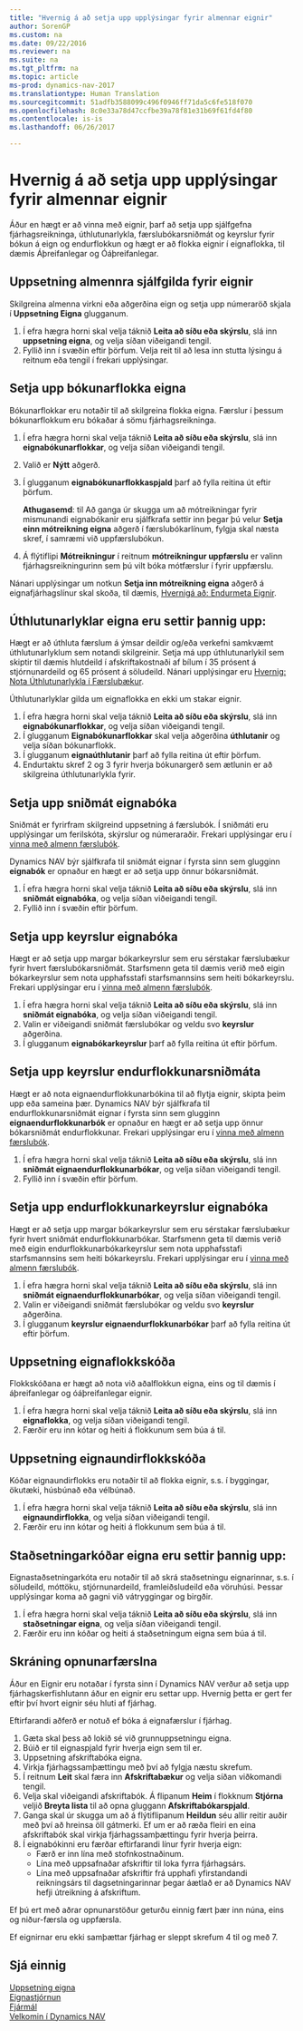 ```yaml
---
title: "Hvernig á að setja upp upplýsingar fyrir almennar eignir"
author: SorenGP
ms.custom: na
ms.date: 09/22/2016
ms.reviewer: na
ms.suite: na
ms.tgt_pltfrm: na
ms.topic: article
ms-prod: dynamics-nav-2017
ms.translationtype: Human Translation
ms.sourcegitcommit: 51adfb3588099c496f0946ff71da5c6fe518f070
ms.openlocfilehash: 8c0e33a78d47ccfbe39a78f81e31b69f61fd4f80
ms.contentlocale: is-is
ms.lasthandoff: 06/26/2017

---
```


# <a name="how-to-set-up-general-fixed-assets-information"></a>Hvernig á að setja upp upplýsingar fyrir almennar eignir
Áður en hægt er að vinna með eignir, þarf að setja upp sjálfgefna fjárhagsreikninga, úthlutunarlykla, færslubókarsniðmát og keyrslur fyrir bókun á eign og endurflokkun og hægt er að flokka eignir í eignaflokka, til dæmis Áþreifanlegar og Óáþreifanlegar.

## <a name="to-set-up-general-default-values-for-fixed-assets"></a>Uppsetning almennra sjálfgilda fyrir eignir
Skilgreina almenna virkni eða aðgerðina eign og setja upp númeraröð skjala í **Uppsetning Eigna** glugganum.

1. Í efra hægra horni skal velja táknið **Leita að síðu eða skýrslu**, slá inn **uppsetning eigna**, og velja síðan viðeigandi tengil.  
2. Fyllið inn í svæðin eftir þörfum. Velja reit til að lesa inn stutta lýsingu á reitnum eða tengil í frekari upplýsingar.

## <a name="to-set-up-fixed-asset-posting-groups"></a>Setja upp bókunarflokka eigna  
Bókunarflokkar eru notaðir til að skilgreina flokka eigna. Færslur í þessum bókunarflokkum eru bókaðar á sömu fjárhagsreikninga.  
1. Í efra hægra horni skal velja táknið **Leita að síðu eða skýrslu**, slá inn **eignabókunarflokkar**, og velja síðan viðeigandi tengil.  
2. Valið er **Nýtt** aðgerð.
3. Í glugganum **eignabókunarflokkaspjald** þarf að fylla reitina út eftir þörfum.

    **Athugasemd**: til Að ganga úr skugga um að mótreikningar fyrir mismunandi eignabókanir eru sjálfkrafa settir inn þegar þú velur **Setja einn mótreikning eigna** aðgerð í færslubókarlínum, fylgja skal næsta skref, í samræmi við uppfærslubókun.
4. Á flýtiflipi **Mótreikningur** í reitnum **mótreikningur uppfærslu** er valinn fjárhagsreikningurinn sem þú vilt bóka mótfærslur í fyrir uppfærslu.

Nánari upplýsingar um notkun **Setja inn mótreikning eigna** aðgerð á eignafjárhagslínur skal skoða, til dæmis, [Hvernigá að: Endurmeta Eignir](fa-how-revalue.md).

## <a name="to-set-up-fixed-asset-allocation-keys"></a>Úthlutunarlyklar eigna eru settir þannig upp:  
Hægt er að úthluta færslum á ýmsar deildir og/eða verkefni samkvæmt úthlutunarlyklum sem notandi skilgreinir. Setja má upp úthlutunarlykil sem skiptir til dæmis hlutdeild í afskriftakostnaði af bílum í 35 prósent á stjórnunardeild og 65 prósent á söludeild. Nánari upplýsingar eru [Hvernig: Nota Úthlutunarlykla í Færslubækur](ui-how-use-allocation-keys-general-journals.md).

Úthlutunarlyklar gilda um eignaflokka en ekki um stakar eignir.  
1. Í efra hægra horni skal velja táknið **Leita að síðu eða skýrslu**, slá inn **eignabókunarflokkar**, og velja síðan viðeigandi tengil.  
2. Í glugganum **Eignabókunarflokkar** skal velja aðgerðina **úthlutanir** og velja síðan bókunarflokk.
3. Í glugganum **eignaúthlutanir** þarf að fylla reitina út eftir þörfum.
4. Endurtaktu skref 2 og 3 fyrir hverja bókunargerð sem ætlunin er að skilgreina úthlutunarlykla fyrir.

## <a name="to-set-up-fixed-asset-journal-templates"></a>Setja upp sniðmát eignabóka  
Sniðmát er fyrirfram skilgreind uppsetning á færslubók. Í sniðmáti eru upplýsingar um ferilskóta, skýrslur og númeraraðir. Frekari upplýsingar eru í [vinna með almenn færslubók](ui-work-general-journals.md).

Dynamics NAV býr sjálfkrafa til sniðmát eignar í fyrsta sinn sem glugginn **eignabók** er opnaður en hægt er að setja upp önnur bókarsniðmát.  
1. Í efra hægra horni skal velja táknið **Leita að síðu eða skýrslu**, slá inn **sniðmát eignabóka**, og velja síðan viðeigandi tengil.  
2. Fyllið inn í svæðin eftir þörfum.

## <a name="to-set-up-fixed-asset-journal-batches"></a>Setja upp keyrslur eignabóka
Hægt er að setja upp margar bókarkeyrslur sem eru sérstakar færslubækur fyrir hvert færslubókarsniðmát. Starfsmenn geta til dæmis verið með eigin bókarkeyrslur sem nota upphafsstafi starfsmannsins sem heiti bókarkeyrslu. Frekari upplýsingar eru í [vinna með almenn færslubók](ui-work-general-journals.md).  
1. Í efra hægra horni skal velja táknið **Leita að síðu eða skýrslu**, slá inn **sniðmát eignabóka**, og velja síðan viðeigandi tengil.  
2. Valin er viðeigandi sniðmát færslubókar og veldu svo **keyrslur** aðgerðina.
3. Í glugganum **eignabókarkeyrslur** þarf að fylla reitina út eftir þörfum.

## <a name="to-set-up-fixed-asset-reclassification-journal-templates"></a>Setja upp keyrslur endurflokkunarsniðmáta  
Hægt er að nota eignaendurflokkunarbókina til að flytja eignir, skipta þeim upp eða sameina þær. Dynamics NAV býr sjálfkrafa til endurflokkunarsniðmát eignar í fyrsta sinn sem glugginn **eignaendurflokkunarbók** er opnaður en hægt er að setja upp önnur bókarsniðmát endurflokkunar. Frekari upplýsingar eru í [vinna með almenn færslubók](ui-work-general-journals.md).  
1. Í efra hægra horni skal velja táknið **Leita að síðu eða skýrslu**, slá inn **sniðmát eignaendurflokkunarbókar**, og velja síðan viðeigandi tengil.  
2. Fyllið inn í svæðin eftir þörfum.

## <a name="to-set-up-fixed-asset-reclassification-journal-batches"></a>Setja upp endurflokkunarkeyrslur eignabóka  
Hægt er að setja upp margar bókarkeyrslur sem eru sérstakar færslubækur fyrir hvert sniðmát endurflokkunarbókar. Starfsmenn geta til dæmis verið með eigin endurflokkunarbókarkeyrslur sem nota upphafsstafi starfsmannsins sem heiti bókarkeyrslu. Frekari upplýsingar eru í [vinna með almenn færslubók](ui-work-general-journals.md).
1. Í efra hægra horni skal velja táknið **Leita að síðu eða skýrslu**, slá inn **sniðmát eignaendurflokkunarbókar**, og velja síðan viðeigandi tengil.  
2. Valin er viðeigandi sniðmát færslubókar og veldu svo **keyrslur** aðgerðina.
3. Í glugganum **keyrslur eignaendurflokkunarbókar** þarf að fylla reitina út eftir þörfum.

## <a name="to-set-up-fixed-asset-class-codes"></a>Uppsetning eignaflokkskóða  
Flokkskóðana er hægt að nota við aðalflokkun eigna, eins og til dæmis í áþreifanlegar og óáþreifanlegar eignir.
1. Í efra hægra horni skal velja táknið **Leita að síðu eða skýrslu**, slá inn **eignaflokka**, og velja síðan viðeigandi tengil.
2. Færðir eru inn kótar og heiti á flokkunum sem búa á til.

## <a name="to-set-up-fixed-asset-subclass-codes"></a>Uppsetning eignaundirflokkskóða
Kóðar eignaundirflokks eru notaðir til að flokka eignir, s.s. í byggingar, ökutæki, húsbúnað eða vélbúnað.  
1. Í efra hægra horni skal velja táknið **Leita að síðu eða skýrslu**, slá inn **eignaundirflokka**, og velja síðan viðeigandi tengil.
2. Færðir eru inn kótar og heiti á flokkunum sem búa á til.

## <a name="to-set-up-fixed-asset-location-codes"></a>Staðsetningarkóðar eigna eru settir þannig upp:
Eignastaðsetningarkóta eru notaðir til að skrá staðsetningu eignarinnar, s.s. í söludeild, móttöku, stjórnunardeild, framleiðsludeild eða vöruhúsi. Þessar upplýsingar koma að gagni við vátryggingar og birgðir.
1. Í efra hægra horni skal velja táknið **Leita að síðu eða skýrslu**, slá inn **staðsetningar eigna**, og velja síðan viðeigandi tengil.
2. Færðir eru inn kóðar og heiti á staðsetningum eigna sem búa á til.

## <a name="to-register-opening-entries"></a>Skráning opnunarfærslna  
Áður en Eignir eru notaðar í fyrsta sinn í Dynamics NAV verður að setja upp fjárhagskerfishlutann áður en eignir eru settar upp. Hvernig þetta er gert fer eftir því hvort eignir séu hluti af fjárhag.  

 Eftirfarandi aðferð er notuð ef bóka á eignafærslur í fjárhag.  

1. Gæta skal þess að lokið sé við grunnuppsetningu eigna.  
2. Búið er til eignaspjald fyrir hverja eign sem til er.  
3. Uppsetning afskriftabóka eigna.  
4. Virkja fjárhagssamþættingu með því að fylgja næstu skrefum.
5. Í reitnum **Leit** skal færa inn **Afskriftabækur** og velja síðan viðkomandi tengil.  
6. Velja skal viðeigandi afskriftabók. Á flipanum **Heim** í flokknum **Stjórna** veljið **Breyta lista** til að opna gluggann **Afskriftabókarspjald**.
7. Ganga skal úr skugga um að á flýtiflipanum **Heildun** séu allir reitir auðir með því að hreinsa öll gátmerki. Ef um er að ræða fleiri en eina afskriftabók skal virkja fjárhagssamþættingu fyrir hverja þeirra.  
8. Í eignabókinni eru færðar eftirfarandi línur fyrir hverja eign:
    - Færð er inn lína með stofnkostnaðinum.
    - Lína með uppsafnaðar afskriftir til loka fyrra fjárhagsárs.
    - Lína með uppsafnaðar afskriftir frá upphafi yfirstandandi reikningsárs til dagsetningarinnar þegar áætlað er að Dynamics NAV hefji útreikning á afskriftum.

Ef þú ert með aðrar opnunarstöður geturðu einnig fært þær inn núna, eins og niður\-færsla og uppfærsla.  

Ef eignirnar eru ekki samþættar fjárhag er sleppt skrefum 4 til og með 7.

## <a name="see-also"></a>Sjá einnig
[Uppsetning eigna](fa-setup.md)  
[Eignastjórnun](fa-manage.md)  
[Fjármál](finance-setup.md)  
[Velkomin í Dynamics NAV](across-get-started.md)

